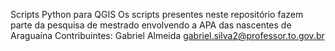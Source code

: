 Scripts Python para QGIS
Os scripts presentes neste repositório fazem parte da pesquisa de mestrado envolvendo a APA das nascentes de Araguaína
Contribuintes:
Gabriel Almeida
gabriel.silva2@professor.to.gov.br
